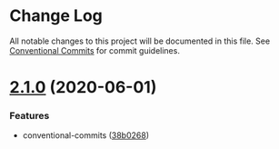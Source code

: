 # Change Log

All notable changes to this project will be documented in this file.
See [Conventional Commits](https://conventionalcommits.org) for commit guidelines.

# [2.1.0](https://github.com/JohnApache/lerna-usage-doc/compare/module-3@2.0.1...module-3@2.1.0) (2020-06-01)


### Features

* conventional-commits ([38b0268](https://github.com/JohnApache/lerna-usage-doc/commit/38b0268c4db1d62a540c1ff2815a8692e928e280))
